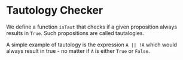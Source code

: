 # Tautology Checker

We define a function `isTaut` that checks if a given proposition always results in `True`. Such propositions are called tautalogies.

A simple example of tautology is the expression `A || !A` which would always result in true - no matter if `A` is either `True` or `False`.
